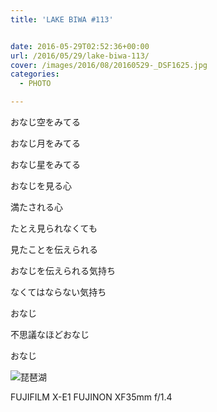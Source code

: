 ```yaml
---
title: 'LAKE BIWA #113'


date: 2016-05-29T02:52:36+00:00
url: /2016/05/29/lake-biwa-113/
cover: /images/2016/08/20160529-_DSF1625.jpg
categories:
  - PHOTO

---
```

<!--more-->

おなじ空をみてる

おなじ月をみてる

おなじ星をみてる

おなじを見る心

満たされる心

たとえ見られなくても

見たことを伝えられる

おなじを伝えられる気持ち

なくてはならない気持ち

おなじ

不思議なほどおなじ

おなじ

![琵琶湖](/images/2016/08/20160529-_DSF1637.jpg "琵琶湖")

FUJIFILM X-E1 FUJINON XF35mm f/1.4
